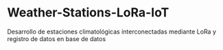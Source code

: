 # Weather-Stations-LoRa-IoT
Desarrollo de estaciones climatológicas interconectadas mediante LoRa y registro de datos en base de datos
